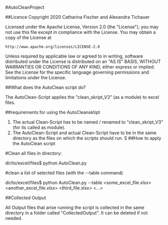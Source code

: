 #AutoCleanProject


##Licence
Copyright 2020 Catharina Fischer and Alexandra Tichauer

Licensed under the Apache License, Version 2.0 (the "License");
you may not use this file except in compliance with the License.
You may obtain a copy of the License at

    http://www.apache.org/licenses/LICENSE-2.0

Unless required by applicable law or agreed to in writing, software
distributed under the License is distributed on an "AS IS" BASIS,
WITHOUT WARRANTIES OR CONDITIONS OF ANY KIND, either express or implied.
See the License for the specific language governing permissions and
limitations under the License.


##What does the AutoClean script do?

The AutoClean-Script applies the "clean_skript_V3" (as a module) to excel files. 


##requirements for using the AutoCleansktipt

1. The actual Clean-Script has to be named / renamed to "clean_skript_V3" (for its called as module).
2. The AutoClean-Script and actual Clean-Script have to be in the same directory as the files on which the scripts should run.
S
##How to apply the AutoClean script

#Clean all files in directory:

dir/to/excel/files$ python AutoClean.py


#clean a list of selected files (with the --table command)

dir/to/excel/files$ python AutoClean.py --table <some_excel_file.xlsx> <another_excel_file.xlsx> <third_file.xlsx> <...>


##Collected Output

All Output files that arise running the script is collected in the same directory in a folder called "CollectedOutput". It can be deleted if not needed.



 
